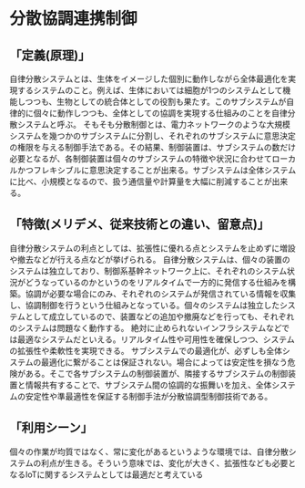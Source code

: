 # 分散協調連携制御
## 「定義(原理)」
自律分散システムとは、生体をイメージした個別に動作しながら全体最適化を実現するシステムのこと。例えば、生体においては細胞が1つのシステムとして機能しつつも、生物としての統合体としての役割も果たす。このサブシステムが自律的に個々に動作しつつも、全体としての協調を実現する仕組みのことを自律分散システムと呼ぶ。
そもそも分散制御とは、電力ネットワークのような大規模システムを幾つかのサブシステムに分割し、それぞれのサブシステムに意思決定の権限を与える制御手法である。その結果、制御装置は、サブシステムの数だけ必要となるが、各制御装置は個々のサブシステムの特徴や状況に合わせてローカルかつフレキシブルに意思決定することが出来る。サブシステムは全体システムに比べ、小規模となるので、扱う通信量や計算量を大幅に削減することが出来る。

## 「特徴(メリデメ、従来技術との違い、留意点)」
自律分散システムの利点としては、拡張性に優れる点とシステムを止めずに増設や撤去などが行える点などが挙げられる。
自律分散システムは、個々の装置のシステムは独立しており、制御系基幹ネットワーク上に、それぞれのシステム状況がどうなっているのかというのをリアルタイムで一方的に発信する仕組みを構築。協調が必要な場合にのみ、それぞれのシステムが発信されている情報を収集し、協調制御を行うという仕組みとなっている。個々のシステムは独立したシステムとして成立しているので、装置などの追加や撤廃などを行っても、それぞれのシステムは問題なく動作する。
絶対に止められないインフラシステムなどでは最適なシステムだといえる。リアルタイム性や可用性を確保しつつ、システムの拡張性や柔軟性を実現できる。
サブシステムでの最適化が、必ずしも全体システムの最適化に繋がることは保証されない。場合によっては安定性を損なう危険がある。そこで各サブシステムの制御装置が、隣接するサブシステムの制御装置と情報共有することで、サブシステム間の協調的な振舞いを加え、全体システムの安定性や準最適性を保証する制御手法が分散協調型制御技術である。

## 「利用シーン」
個々の作業が均質ではなく、常に変化があるというような環境では、自律分散システムの利点が生きる。そういう意味では、変化が大きく、拡張性なども必要となるIoTに関するシステムとしては最適だと考えている

